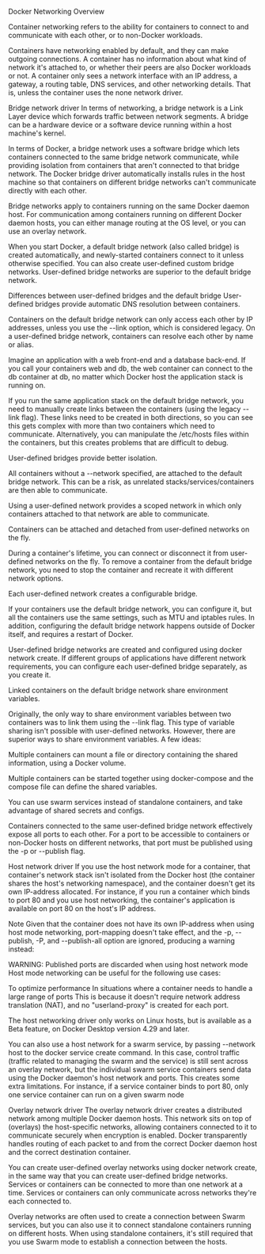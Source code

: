 Docker Networking Overview

Container networking refers to the ability for containers to connect to and communicate with each other, or to non-Docker workloads.

Containers have networking enabled by default, and they can make outgoing connections. 
A container has no information about what kind of network it's attached to, or whether their peers are also Docker workloads or not. 
A container only sees a network interface with an IP address, a gateway, a routing table, DNS services, and other networking details. 
That is, unless the container uses the none network driver.


Bridge network driver
In terms of networking, a bridge network is a Link Layer device which forwards traffic between network segments. 
A bridge can be a hardware device or a software device running within a host machine's kernel.

In terms of Docker, a bridge network uses a software bridge which lets containers connected to the same bridge network communicate, 
while providing isolation from containers that aren't connected to that bridge network. 
The Docker bridge driver automatically installs rules in the host machine so that containers on different bridge 
networks can't communicate directly with each other.

Bridge networks apply to containers running on the same Docker daemon host. 
For communication among containers running on different Docker daemon hosts, you can either manage routing at the OS level, 
or you can use an overlay network.

When you start Docker, a default bridge network (also called bridge) is created automatically, 
and newly-started containers connect to it unless otherwise specified. You can also create user-defined custom bridge networks. 
User-defined bridge networks are superior to the default bridge network.

Differences between user-defined bridges and the default bridge
User-defined bridges provide automatic DNS resolution between containers.

Containers on the default bridge network can only access each other by IP addresses, unless you use the --link option, 
which is considered legacy. On a user-defined bridge network, containers can resolve each other by name or alias.

Imagine an application with a web front-end and a database back-end. If you call your containers web and db, 
the web container can connect to the db container at db, no matter which Docker host the application stack is running on.

If you run the same application stack on the default bridge network, you need to manually create links between the containers (using the legacy --link flag). 
These links need to be created in both directions, so you can see this gets complex with more than two containers which need to communicate. 
Alternatively, you can manipulate the /etc/hosts files within the containers, but this creates problems that are difficult to debug.


User-defined bridges provide better isolation.

All containers without a --network specified, are attached to the default bridge network. 
This can be a risk, as unrelated stacks/services/containers are then able to communicate.

Using a user-defined network provides a scoped network in which only containers attached to that network are able to communicate.

Containers can be attached and detached from user-defined networks on the fly.

During a container's lifetime, you can connect or disconnect it from user-defined networks on the fly. 
To remove a container from the default bridge network, you need to stop the container and recreate it with different network options.

Each user-defined network creates a configurable bridge.

If your containers use the default bridge network, you can configure it, but all the containers use the same settings, such as MTU and iptables rules. 
In addition, configuring the default bridge network happens outside of Docker itself, and requires a restart of Docker.

User-defined bridge networks are created and configured using docker network create. 
If different groups of applications have different network requirements, you can configure each user-defined bridge separately, as you create it.

Linked containers on the default bridge network share environment variables.

Originally, the only way to share environment variables between two containers was to link them using the --link flag. This type of variable sharing isn't possible with user-defined networks. However, there are superior ways to share environment variables. A few ideas:

Multiple containers can mount a file or directory containing the shared information, using a Docker volume.

Multiple containers can be started together using docker-compose and the compose file can define the shared variables.

You can use swarm services instead of standalone containers, and take advantage of shared secrets and configs.

Containers connected to the same user-defined bridge network effectively expose all ports to each other. 
For a port to be accessible to containers or non-Docker hosts on different networks, that port must be published using the -p or --publish flag.


Host network driver
If you use the host network mode for a container, that container's network stack isn't isolated from the Docker host 
(the container shares the host's networking namespace), and the container doesn't get its own IP-address allocated. 
For instance, if you run a container which binds to port 80 and you use host networking, the container's application 
is available on port 80 on the host's IP address.

Note
Given that the container does not have its own IP-address when using host mode networking, port-mapping doesn't take effect,
 and the -p, --publish, -P, and --publish-all option are ignored, producing a warning instead:

WARNING: Published ports are discarded when using host network mode
Host mode networking can be useful for the following use cases:

To optimize performance
In situations where a container needs to handle a large range of ports
This is because it doesn't require network address translation (NAT), and no "userland-proxy" is created for each port.

The host networking driver only works on Linux hosts, but is available as a Beta feature, on Docker Desktop version 4.29 and later.

You can also use a host network for a swarm service, by passing --network host to the docker service create command. 
In this case, control traffic (traffic related to managing the swarm and the service) is still sent across an overlay network,
 but the individual swarm service containers send data using the Docker daemon's host network and ports. 
This creates some extra limitations. For instance, if a service container binds to port 80, only one service container can run on a given swarm node


Overlay network driver
The overlay network driver creates a distributed network among multiple Docker daemon hosts. 
This network sits on top of (overlays) the host-specific networks, allowing containers connected to it to communicate 
securely when encryption is enabled. Docker transparently handles routing of each packet to and from the correct Docker daemon host 
and the correct destination container.

You can create user-defined overlay networks using docker network create, in the same way that you can create user-defined bridge networks.
Services or containers can be connected to more than one network at a time. 
Services or containers can only communicate across networks they're each connected to.

Overlay networks are often used to create a connection between Swarm services, 
but you can also use it to connect standalone containers running on different hosts. 
When using standalone containers, it's still required that you use Swarm mode to establish a connection between the hosts.
